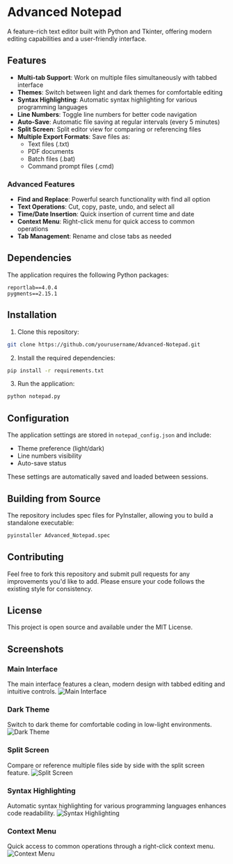 # Advanced Notepad

A feature-rich text editor built with Python and Tkinter, offering modern editing capabilities and a user-friendly interface.

## Features

- **Multi-tab Support**: Work on multiple files simultaneously with tabbed interface
- **Themes**: Switch between light and dark themes for comfortable editing
- **Syntax Highlighting**: Automatic syntax highlighting for various programming languages
- **Line Numbers**: Toggle line numbers for better code navigation
- **Auto-Save**: Automatic file saving at regular intervals (every 5 minutes)
- **Split Screen**: Split editor view for comparing or referencing files
- **Multiple Export Formats**: Save files as:
  - Text files (.txt)
  - PDF documents
  - Batch files (.bat)
  - Command prompt files (.cmd)

### Advanced Features
- **Find and Replace**: Powerful search functionality with find all option
- **Text Operations**: Cut, copy, paste, undo, and select all
- **Time/Date Insertion**: Quick insertion of current time and date
- **Context Menu**: Right-click menu for quick access to common operations
- **Tab Management**: Rename and close tabs as needed

## Dependencies

The application requires the following Python packages:
```
reportlab==4.0.4
pygments==2.15.1
```

## Installation

1. Clone this repository:
```bash
git clone https://github.com/yourusername/Advanced-Notepad.git
```

2. Install the required dependencies:
```bash
pip install -r requirements.txt
```

3. Run the application:
```bash
python notepad.py
```

## Configuration

The application settings are stored in `notepad_config.json` and include:
- Theme preference (light/dark)
- Line numbers visibility
- Auto-save status

These settings are automatically saved and loaded between sessions.

## Building from Source

The repository includes spec files for PyInstaller, allowing you to build a standalone executable:
```bash
pyinstaller Advanced_Notepad.spec
```

## Contributing

Feel free to fork this repository and submit pull requests for any improvements you'd like to add. Please ensure your code follows the existing style for consistency.

## License

This project is open source and available under the MIT License.

## Screenshots

### Main Interface
The main interface features a clean, modern design with tabbed editing and intuitive controls.
![Main Interface](./screenshots/main-interface.png)

### Dark Theme
Switch to dark theme for comfortable coding in low-light environments.
![Dark Theme](./screenshots/dark-theme.png)

### Split Screen
Compare or reference multiple files side by side with the split screen feature.
![Split Screen](./screenshots/split-screen.png)

### Syntax Highlighting
Automatic syntax highlighting for various programming languages enhances code readability.
![Syntax Highlighting](./screenshots/syntax-highlight.png)

### Context Menu
Quick access to common operations through a right-click context menu.
![Context Menu](./screenshots/context-menu.png)
